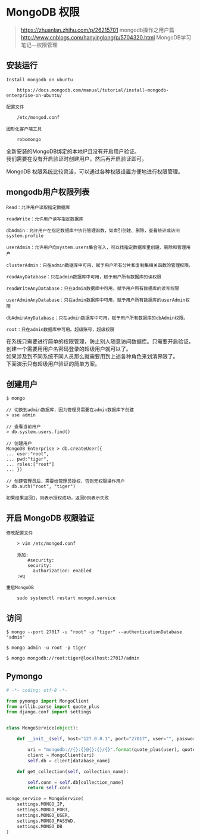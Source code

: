 # MongoDB 权限
> https://zhuanlan.zhihu.com/p/26215701  mongodb操作之用户篇  
> http://www.cnblogs.com/hanyinglong/p/5704320.html  MongoDB学习笔记—权限管理  

## 安装运行
```
Install mongodb on ubuntu

    https://docs.mongodb.com/manual/tutorial/install-mongodb-enterprise-on-ubuntu/

配置文件

    /etc/mongod.conf

图形化客户端工具

    robomongo
```

全新安装的MongoDB绑定的本地IP且没有开启用户验证。  
我们需要在没有开启验证时创建用户，然后再开启验证即可。  
  
MongoDB 权限系统比较灵活，可以通过各种权限设置方便地进行权限管理。  
## mongodb用户权限列表
```
Read：允许用户读取指定数据库

readWrite：允许用户读写指定数据库

dbAdmin：允许用户在指定数据库中执行管理函数，如索引创建、删除，查看统计或访问system.profile

userAdmin：允许用户向system.users集合写入，可以找指定数据库里创建、删除和管理用户

clusterAdmin：只在admin数据库中可用，赋予用户所有分片和复制集相关函数的管理权限。

readAnyDatabase：只在admin数据库中可用，赋予用户所有数据库的读权限

readWriteAnyDatabase：只在admin数据库中可用，赋予用户所有数据库的读写权限

userAdminAnyDatabase：只在admin数据库中可用，赋予用户所有数据库的userAdmin权限

dbAdminAnyDatabase：只在admin数据库中可用，赋予用户所有数据库的dbAdmin权限。

root：只在admin数据库中可用。超级账号，超级权限
```

在系统只需要进行简单的权限管理，防止别人随意访问数据库。只需要开启验证，创建一个需要用用户名密码登录的超级用户就可以了。  
如果涉及到不同系统不同人员那么就需要用到上述各种角色来划清界限了。  
下面演示只有超级用户验证的简单方案。

## 创建用户
```
$ mongo

// 切换到admin数据库，因为管理员需要在admin数据库下创建
> use admin

// 查看当前用户
> db.system.users.find()

// 创建用户
MongoDB Enterprise > db.createUser({
... user:"root",
... pwd:"tiger",
... roles:["root"]
... })

// 创建管理员后，需要给管理员授权，否则无权限操作用户
> db.auth("root", "tiger")

如果结果返回1，则表示授权成功，返回0则表示失败
```

## 开启 MongoDB 权限验证
```
修改配置文件

    > vim /etc/mongod.conf

    添加:
        #security:
        security: 
          authorization: enabled
    :wq

重启MongoDB

    sudo systemctl restart mongod.service
```

## 访问
```
$ mongo --port 27017 -u "root" -p "tiger" --authenticationDatabase "admin"

$ mongo admin -u root -p tiger

$ mongo mongodb://root:tiger@localhost:27017/admin
```

## Pymongo
```python
# -*- coding: utf-8 -*-

from pymongo import MongoClient
from urllib.parse import quote_plus
from django.conf import settings


class MongoService(object):

    def __init__(self, host="127.0.0.1", port="27017", user="", password="", database_name=""):

        uri = "mongodb://{}:{}@{}:{}/{}".format(quote_plus(user), quote_plus(password), host, port, "admin")
        client = MongoClient(uri)
        self.db = client[database_name]

    def get_collection(self, collection_name):

        self.conn = self.db[collection_name]
        return self.conn

mongo_service = MongoService(
    settings.MONGO_IP,
    settings.MONGO_PORT,
    settings.MONGO_USER,
    settings.MONGO_PASSWD,
    settings.MONGO_DB
)
```
